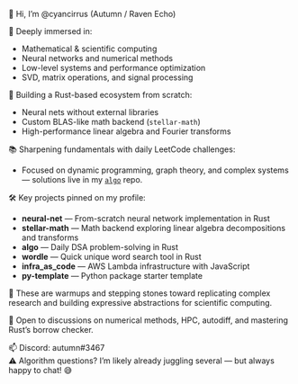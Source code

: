 👋 Hi, I’m @cyancirrus (Autumn / Raven Echo)

🧠 Deeply immersed in:
- Mathematical & scientific computing
- Neural networks and numerical methods
- Low-level systems and performance optimization
- SVD, matrix operations, and signal processing

🦀 Building a Rust-based ecosystem from scratch:
- Neural nets without external libraries
- Custom BLAS-like math backend (`stellar-math`)
- High-performance linear algebra and Fourier transforms

📚 Sharpening fundamentals with daily LeetCode challenges:  
- Focused on dynamic programming, graph theory, and complex systems — solutions live in my [`algo`](https://github.com/cyancirrus/algo) repo.

🛠 Key projects pinned on my profile:
- **neural-net** — From-scratch neural network implementation in Rust  
- **stellar-math** — Math backend exploring linear algebra decompositions and transforms  
- **algo** — Daily DSA problem-solving in Rust  
- **wordle** — Quick unique word search tool in Rust  
- **infra_as_code** — AWS Lambda infrastructure with JavaScript  
- **py-template** — Python package starter template

🔬 These are warmups and stepping stones toward replicating complex research and building expressive abstractions for scientific computing.

💬 Open to discussions on numerical methods, HPC, autodiff, and mastering Rust’s borrow checker.

📫 Discord: autumn#3467  
⚠️ Algorithm questions? I’m likely already juggling several — but always happy to chat! 😅
